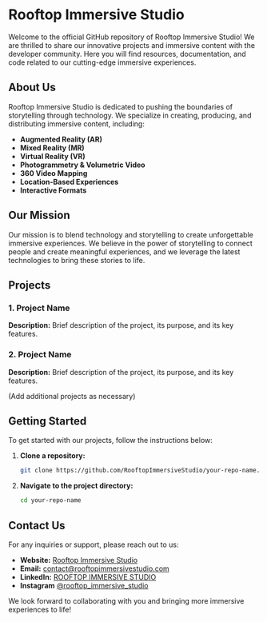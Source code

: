 # Rooftop Immersive Studio

Welcome to the official GitHub repository of Rooftop Immersive Studio! We are thrilled to share our innovative projects and immersive content with the developer community. Here you will find resources, documentation, and code related to our cutting-edge immersive experiences.

## About Us

Rooftop Immersive Studio is dedicated to pushing the boundaries of storytelling through technology. We specialize in creating, producing, and distributing immersive content, including:
- **Augmented Reality (AR)**
- **Mixed Reality (MR)**
- **Virtual Reality (VR)**
- **Photogrammetry & Volumetric Video**
- **360 Video Mapping**
- **Location-Based Experiences**
- **Interactive Formats**

## Our Mission

Our mission is to blend technology and storytelling to create unforgettable immersive experiences. We believe in the power of storytelling to connect people and create meaningful experiences, and we leverage the latest technologies to bring these stories to life.

## Projects

### 1. Project Name
**Description:** Brief description of the project, its purpose, and its key features.

### 2. Project Name
**Description:** Brief description of the project, its purpose, and its key features.

(Add additional projects as necessary)

## Getting Started

To get started with our projects, follow the instructions below:

1. **Clone a repository:**
   ```sh
   git clone https://github.com/RooftopImmersiveStudio/your-repo-name.git
   ```
2. **Navigate to the project directory:**
   ```sh
   cd your-repo-name
   ```

## Contact Us

For any inquiries or support, please reach out to us:
- **Website:** [Rooftop Immersive Studio](https://www.rooftopimmersivestudio.com)
- **Email:** contact@rooftopimmersivestudio.com
- **LinkedIn:** [ROOFTOP IMMERSIVE STUDIO](https://www.linkedin.com/company/rooftopimmersivestudio/)
- **Instagram** [@rooftop_immersive_studio](https://www.instagram.com/rooftop_immersive_studio/)

We look forward to collaborating with you and bringing more immersive experiences to life!
